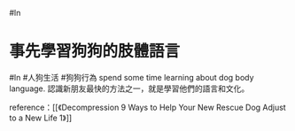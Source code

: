 #ln 

# 事先學習狗狗的肢體語言
#ln #人狗生活 #狗狗行為
spend some time learning about dog body language.
認識新朋友最快的方法之一，就是學習他們的語言和文化。

reference：[[《Decompression 9 Ways to Help Your New Rescue Dog Adjust to a New Life 1》]]